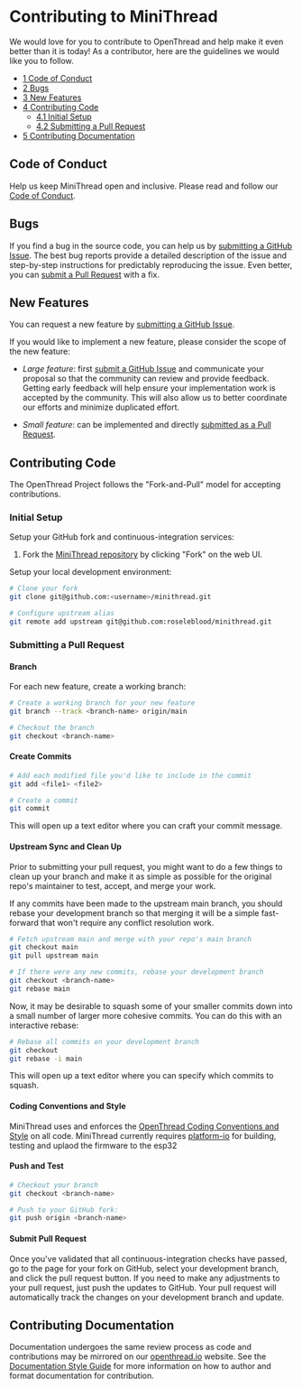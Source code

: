 # Contributing to MiniThread

We would love for you to contribute to OpenThread and help make it even better than it is today! As a contributor, here are the guidelines we would like you to follow.

- [1 Code of Conduct](#code-of-conduct)
- [2 Bugs](#bugs)
- [3 New Features](#new-features)
- [4 Contributing Code](#contributing-code)
  - [4.1 Initial Setup](#initial-setup)
  - [4.2 Submitting a Pull Request](#submitting-a-pull-request)
- [5 Contributing Documentation](#contributing-documentation)

## Code of Conduct

Help us keep MiniThread open and inclusive. Please read and follow our [Code of Conduct](CODE_OF_CONDUCT.md).

## Bugs

If you find a bug in the source code, you can help us by [submitting a GitHub Issue](https://github.com/RoseLeBlood/MiniThread/issues/new). The best bug reports provide a detailed description of the issue and step-by-step instructions for predictably reproducing the issue. Even better, you can [submit a Pull Request](#submitting-a-pull-request) with a fix.

## New Features

You can request a new feature by [submitting a GitHub Issue](https://github.com/RoseLeBlood/MiniThread/issues/new).

If you would like to implement a new feature, please consider the scope of the new feature:

- _Large feature_: first [submit a GitHub Issue](https://github.com/RoseLeBlood/MiniThread/issues/new) and communicate your proposal so that the community can review and provide feedback. Getting early feedback will help ensure your implementation work is accepted by the community. This will also allow us to better coordinate our efforts and minimize duplicated effort.

- _Small feature_: can be implemented and directly [submitted as a Pull Request](#submitting-a-pull-request).

## Contributing Code

The OpenThread Project follows the "Fork-and-Pull" model for accepting contributions.

### Initial Setup

Setup your GitHub fork and continuous-integration services:

1. Fork the [MiniThread repository](https://github.com/RoseLeBlood/MiniThread/) by clicking "Fork" on the web UI.

Setup your local development environment:

```bash
# Clone your fork
git clone git@github.com:<username>/minithread.git

# Configure upstream alias
git remote add upstream git@github.com:roseleblood/minithread.git
```

### Submitting a Pull Request

#### Branch

For each new feature, create a working branch:

```bash
# Create a working branch for your new feature
git branch --track <branch-name> origin/main

# Checkout the branch
git checkout <branch-name>
```

#### Create Commits

```bash
# Add each modified file you'd like to include in the commit
git add <file1> <file2>

# Create a commit
git commit
```

This will open up a text editor where you can craft your commit message.

#### Upstream Sync and Clean Up

Prior to submitting your pull request, you might want to do a few things to clean up your branch and make it as simple as possible for the original repo's maintainer to test, accept, and merge your work.

If any commits have been made to the upstream main branch, you should rebase your development branch so that merging it will be a simple fast-forward that won't require any conflict resolution work.

```bash
# Fetch upstream main and merge with your repo's main branch
git checkout main
git pull upstream main

# If there were any new commits, rebase your development branch
git checkout <branch-name>
git rebase main
```

Now, it may be desirable to squash some of your smaller commits down into a small number of larger more cohesive commits. You can do this with an interactive rebase:

```bash
# Rebase all commits on your development branch
git checkout
git rebase -i main
```

This will open up a text editor where you can specify which commits to squash.

#### Coding Conventions and Style

MiniThread uses and enforces the [OpenThread Coding Conventions and Style](STYLE_GUIDE.md) on all code.
MiniThread currently requires [platform-io](https://platform.io/) for building, testing and uplaod the firmware to the esp32

#### Push and Test

```bash
# Checkout your branch
git checkout <branch-name>

# Push to your GitHub fork:
git push origin <branch-name>
```

#### Submit Pull Request

Once you've validated that all continuous-integration checks have passed, go to the page for your fork on GitHub, select your development branch, and click the pull request button. If you need to make any adjustments to your pull request, just push the updates to GitHub. Your pull request will automatically track the changes on your development branch and update.

## Contributing Documentation

Documentation undergoes the same review process as code and contributions may be mirrored on our [openthread.io](https://openthread.io) website. See the [Documentation Style Guide](/doc/STYLE_GUIDE.md) for more information on how to author and format documentation for contribution.

